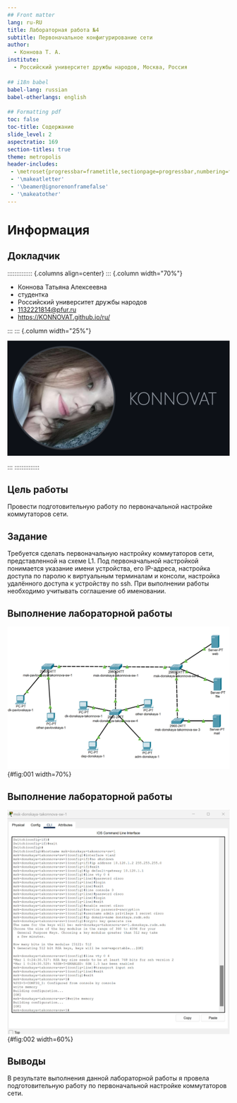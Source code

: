 ```yaml
---
## Front matter
lang: ru-RU
title: Лабораторная работа №4
subtitle: Первоначальное конфигурирование сети
author:
  - Коннова Т. А.
institute:
  - Российский университет дружбы народов, Москва, Россия

## i18n babel
babel-lang: russian
babel-otherlangs: english

## Formatting pdf
toc: false
toc-title: Содержание
slide_level: 2
aspectratio: 169
section-titles: true
theme: metropolis
header-includes:
 - \metroset{progressbar=frametitle,sectionpage=progressbar,numbering=fraction}
 - '\makeatletter'
 - '\beamer@ignorenonframefalse'
 - '\makeatother'
---
```


# Информация

## Докладчик

:::::::::::::: {.columns align=center}
::: {.column width="70%"}

  * Коннова Татьяна Алексеевна
  * студентка
  * Российский университет дружбы народов
  * [1132221814@pfur.ru](mailto:1132221814@pfur.ru)
  * <https://KONNOVAT.github.io/ru/>

:::
::: {.column width="25%"}

![](./image/takonnova.png)

:::
::::::::::::::

## Цель работы

Провести подготовительную работу по первоначальной настройке коммутаторов сети.

## Задание

Требуется сделать первоначальную настройку коммутаторов сети, представленной на схеме L1. Под первоначальной настройкой понимается указание имени устройства, его IP-адреса, настройка доступа по паролю к виртуальным терминалам и консоли, настройка удалённого доступа к устройству по ssh.
При выполнении работы необходимо учитывать соглашение об именовании.

## Выполнение лабораторной работы

![Размещение коммутаторов и оконечных устройств согласно схеме сети L1](image/img.png){#fig:001 width=70%}

## Выполнение лабораторной работы

![Конфигурация коммутатора msk-donskaya-takonnova-sw-1](image/img_1.png){#fig:002 width=60%}

## Выводы

В результате выполнения данной лабораторной работы я провела подготовительную работу по первоначальной настройке коммутаторов сети.